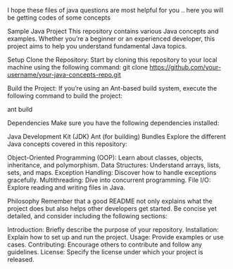 I hope these files of java questions are most helpful for you ..
here you will be getting codes of some concepts 



Sample Java Project
This repository contains various Java concepts and examples. Whether you’re a beginner or an experienced developer, this project aims to help you understand fundamental Java topics.

Setup
Clone the Repository: Start by cloning this repository to your local machine using the following command:
git clone https://github.com/your-username/your-java-concepts-repo.git

Build the Project: If you’re using an Ant-based build system, execute the following command to build the project:

ant build

Dependencies
Make sure you have the following dependencies installed:

Java Development Kit (JDK)
Ant (for building)
Bundles
Explore the different Java concepts covered in this repository:

Object-Oriented Programming (OOP): Learn about classes, objects, inheritance, and polymorphism.
Data Structures: Understand arrays, lists, sets, and maps.
Exception Handling: Discover how to handle exceptions gracefully.
Multithreading: Dive into concurrent programming.
File I/O: Explore reading and writing files in Java.

Philosophy
Remember that a good README not only explains what the project does but also helps other developers get started. Be concise yet detailed, and consider including the following sections:

Introduction: Briefly describe the purpose of your repository.
Installation: Explain how to set up and run the project.
Usage: Provide examples or use cases.
Contributing: Encourage others to contribute and follow any guidelines.
License: Specify the license under which your project is released.
